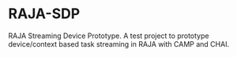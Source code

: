 # RAJA-SDP
RAJA Streaming Device Prototype. A test project to prototype device/context based task streaming in RAJA with CAMP and CHAI.

